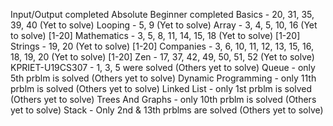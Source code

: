 Input/Output completed
Absolute Beginner completed
Basics - 20, 31, 35, 39, 40 (Yet to solve)
Looping - 5, 9 (Yet to solve)
Array - 3, 4, 5, 10, 16 (Yet to solve) [1-20]
Mathematics - 3, 5, 8, 11, 14, 15, 18 (Yet to solve) [1-20]
Strings - 19, 20 (Yet to solve) [1-20]
Companies - 3, 6, 10, 11, 12, 13, 15, 16, 18, 19, 20 (Yet to solve) [1-20]
Zen - 17, 37, 42, 49, 50, 51, 52 (Yet to solve)
KPRIET-U19CS307 - 1, 3, 5 were solved (Others yet to solve)
Queue - only 5th prblm is solved (Others yet to solve)
Dynamic Programming - only 11th prblm is solved (Others yet to solve)
Linked List - only 1st prblm is solved (Others yet to solve)
Trees And Graphs - only 10th prblm is solved (Others yet to solve)
Stack - Only 2nd & 13th prblms are solved (Others yet to solve)